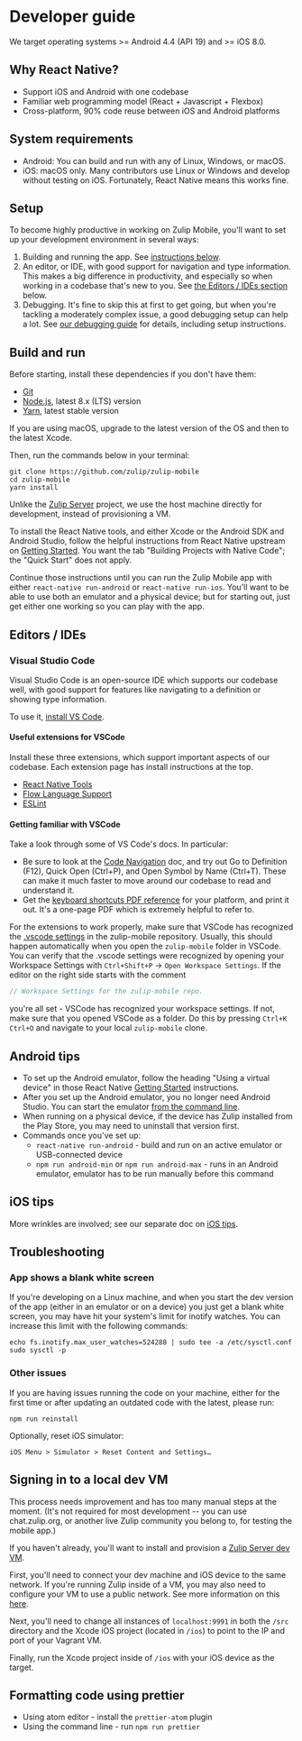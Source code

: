 # Developer guide

We target operating systems >= Android 4.4 (API 19) and >= iOS 8.0.

## Why React Native?

* Support iOS and Android with one codebase
* Familiar web programming model (React + Javascript + Flexbox)
* Cross-platform, 90% code reuse between iOS and Android platforms

## System requirements

* Android: You can build and run with any of Linux, Windows, or macOS.
* iOS: macOS only.  Many contributors use Linux or Windows and
  develop without testing on iOS.  Fortunately, React Native means
  this works fine.

## Setup

To become highly productive in working on Zulip Mobile, you'll want to set
up your development environment in several ways:

1. Building and running the app.  See [instructions below](#build-and-run).
2. An editor, or IDE, with good support for navigation and type information.
   This makes a big difference in productivity, and especially so when
   working in a codebase that's new to you.  See [the Editors / IDEs
   section](#editors--ides) below.
3. Debugging.  It's fine to skip this at first to get going, but when you're
   tackling a moderately complex issue, a good debugging setup can help a
   lot.  See [our debugging guide](debugging.md) for details, including
   setup instructions.

## Build and run

Before starting, install these dependencies if you don't have them:
* [Git](https://git-scm.com/)
* [Node.js](https://nodejs.org/en/download/package-manager/), latest 8.x
  (LTS) version
* [Yarn](https://yarnpkg.com/en/docs/install), latest stable version

If you are using macOS, upgrade to the latest version of the OS and then to
the latest Xcode.

Then, run the commands below in your terminal:
```
git clone https://github.com/zulip/zulip-mobile
cd zulip-mobile
yarn install
```

Unlike the [Zulip Server](https://github.com/zulip/zulip) project, we use
the host machine directly for development, instead of provisioning a VM.

To install the React Native tools, and either Xcode or the Android SDK
and Android Studio, follow the helpful instructions from React
Native upstream on
[Getting Started](https://facebook.github.io/react-native/docs/getting-started.html).
You want the tab "Building Projects with Native Code";
the "Quick Start" does not apply.

Continue those instructions until you can run the Zulip Mobile app
with either `react-native run-android` or `react-native run-ios`.
You'll want to be able to use both an emulator and a physical device; but
for starting out, just get either one working so you can play with the app.

## Editors / IDEs

### Visual Studio Code

Visual Studio Code is an open-source IDE which supports our codebase well, with good
support for features like navigating to a definition or showing type
information.

To use it, [install VS Code](https://code.visualstudio.com/).

#### Useful extensions for VSCode

Install these three extensions, which support important aspects of our
codebase. Each extension page has install instructions at the top.

* [React Native
    Tools](https://marketplace.visualstudio.com/items?itemName=vsmobile.vscode-react-native)
* [Flow Language
    Support](https://marketplace.visualstudio.com/items?itemName=flowtype.flow-for-vscode)
* [ESLint](https://marketplace.visualstudio.com/items?itemName=dbaeumer.vscode-eslint)

#### Getting familiar with VSCode

Take a look through some of VS Code's docs.  In particular:

* Be sure to look at the [Code
  Navigation](https://code.visualstudio.com/docs/editor/editingevolved)
  doc, and try out Go to Definition (F12), Quick Open (Ctrl+P), and Open
  Symbol by Name (Ctrl+T).  These can make it much faster to move around
  our codebase to read and understand it.
* Get the [keyboard shortcuts PDF
  reference](https://code.visualstudio.com/docs/getstarted/keybindings#_keyboard-shortcuts-reference)
  for your platform, and print it out.  It's a one-page PDF which is
  extremely helpful to refer to.

For the extensions to work properly, make sure that VSCode has recognized the [.vscode settings](
https://github.com/zulip/zulip-mobile/tree/master/.vscode/settings.json) in the zulip-mobile repository.
Usually, this should happen automatically when you open the `zulip-mobile` folder in VSCode.
You can verify that the .vscode settings were recognized by opening your Workspace Settings
with `Ctrl+Shift+P` -> `Open Workspace Settings`. If the editor on the right side starts with the
comment
```js
// Workspace Settings for the zulip-mobile repo.
```
you're all set - VSCode has recognized your workspace settings. If not, make sure that you opened
VSCode as a folder. Do this by pressing `Ctrl+K Ctrl+O` and navigate to your local `zulip-mobile`
clone.

## Android tips

* To set up the Android emulator, follow the heading "Using a virtual device"
  in those React Native
  [Getting Started](https://facebook.github.io/react-native/docs/getting-started.html)
  instructions.
* After you set up the Android emulator, you no longer need Android
  Studio.  You can start the emulator [from the command
  line](https://developer.android.com/studio/run/emulator-commandline.html).
* When running on a physical device, if the device has Zulip installed
  from the Play Store, you may need to uninstall that version first.
* Commands once you've set up:
  * `react-native run-android` - build and run on an active emulator
    or USB-connected device
  * `npm run android-min` or `npm run android-max` - runs in an Android emulator, emulator has to be run manually before this command

## iOS tips

More wrinkles are involved; see our separate doc on [iOS tips](ios-tips.md).

## Troubleshooting

### App shows a blank white screen

If you're developing on a Linux machine, and when you start the dev version of
the app (either in an emulator or on a device) you just get a blank white
screen, you may have hit your system's limit for inotify watches.  You can
increase this limit with the following commands:
```
echo fs.inotify.max_user_watches=524288 | sudo tee -a /etc/sysctl.conf
sudo sysctl -p
```

### Other issues

If you are having issues running the code on your machine, either for the first time or after updating an outdated code with the latest, please run:

```
npm run reinstall
```

Optionally, reset iOS simulator:

```
iOS Menu > Simulator > Reset Content and Settings…
```

## Signing in to a local dev VM

This process needs improvement and has too many manual steps at the moment.
(It's not required for most development -- you can use chat.zulip.org,
or another live Zulip community you belong to, for testing the mobile app.)

If you haven't already, you'll want to install and provision a
[Zulip Server dev VM](https://zulip.readthedocs.io/en/latest/development/overview.html).

First, you'll need to connect your dev machine and iOS device to the same
network. If you're running Zulip inside of a VM, you may also need to
configure your VM to use a public network. See more information on this [here](https://www.vagrantup.com/docs/networking/public_network.html).

Next, you'll need to change all instances of `localhost:9991` in both the
`/src` directory and the Xcode iOS project (located in `/ios`) to point to
the IP and port of your Vagrant VM.

Finally, run the Xcode project inside of `/ios` with your iOS device as the
target.

## Formatting code using prettier

* Using atom editor - install the `prettier-atom` plugin
* Using the command line - run `npm run prettier`
